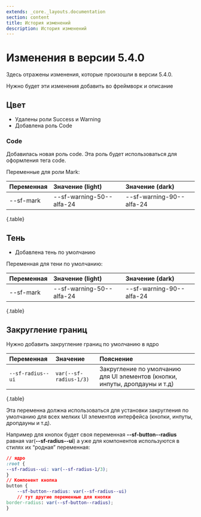 ```yaml
---
extends: _core._layouts.documentation
section: content
title: История изменений
description: История изменений
---
```


# Изменения в версии 5.4.0

Здесь отражены изменения, которые произошли в версии 5.4.0.

Нужно будет эти изменения добавить во фреймворк и описание

## Цвет

* Удалены роли Success и Warning
* Добавлена роль Code

### Code

Добавилась новая роль code. Эта роль будет использоваться для оформления тега code.

Переменные для роли Mark:

| Переменная | Значение (light)          | Значение (dark)           |
|:-----------|:--------------------------|:--------------------------|
| --sf-mark | --sf-warning-50--alfa-24 | --sf-warning-90--alfa-24 |
{.table}

## Тень

* Добавлена тень по умолчанию

Переменная для тени по умолчанию:

| Переменная | Значение (light)          | Значение (dark)           |
|:-----------|:--------------------------|:--------------------------|
| --sf-mark | --sf-warning-50--alfa-24 | --sf-warning-90--alfa-24 |
{.table}

## Закругление границ

Нужно добавить закругление границ по умолчанию в ядро

| Переменная        | Значение                 | Пояснение                                                                                        |
|:------------------|:-------------------------|:-------------------------------------------------------------------------------------------------|
| `--sf-radius--ui` | ``var(--sf-radius-1/3)`` | Закругление по умолчанию для UI элементов (кнопки, инпуты, дропдауны и т.д)  |
{.table}

Эта переменна должна использоваться для установки закругления по умолчанию для всех мелких UI элементов интерфейса (кнопки, инпуты, дропдауны и т.д).

Например для кнопок будет своя переменная **--sf-button--radius** равная var(**--sf-radius--ui**) а уже для компонентов используются в стилях их “родная” переменная:

```css
// ядро
:root {
--sf-radius--ui: var(--sf-radius-1/3);
}
// Компонент кнопка
button {
	--sf-button--radius: var(--sf-radius--ui)
	// тут другие переменные для кнопки
border-radius: var(--sf-button--radius);
}
```
